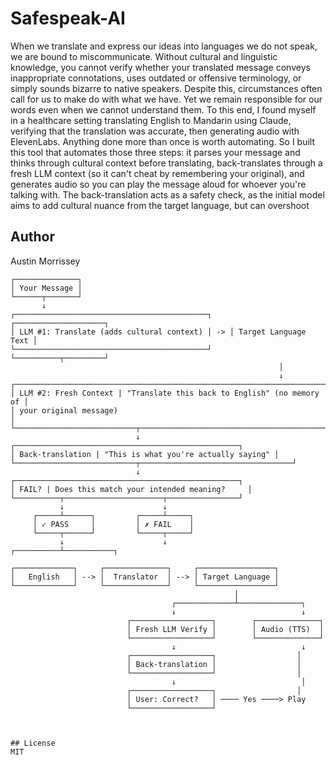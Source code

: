 # Safespeak-AI
When we translate and express our ideas into languages we do not speak, we are bound to miscommunicate. Without cultural and linguistic knowledge, you cannot verify whether your translated message conveys inappropriate connotations, uses outdated or offensive terminology, or simply sounds bizarre to native speakers. Despite this, circumstances often call for us to make do with what we have. Yet we remain responsible for our words even when we cannot understand them.
To this end, I found myself in a healthcare setting translating English to Mandarin using Claude, verifying that the translation was accurate, then generating audio with ElevenLabs. Anything done more than once is worth automating. So I built this tool that automates those three steps: it parses your message and thinks through cultural context before translating, back-translates through a fresh LLM context (so it can't cheat by remembering your original), and generates audio so you can play the message aloud for whoever you're talking with. The back-translation acts as a safety check, as the initial model aims to add cultural nuance from the target language, but can overshoot

## Author
Austin Morrissey
```
┌──────────────┐
│ Your Message │
└──────┬───────┘
       ↓
┌───────────────────────────────────────────┐    ┌────────────────────┐
│ LLM #1: Translate (adds cultural context) │ -> │ Target Language Text │
└───────────────────────────────────────────┘    └──────────┬─────────┘
                                                            │
                                                            ↓
┌────────────────────────────────────────────────────────────────────────┐
│ LLM #2: Fresh Context | "Translate this back to English" (no memory of │
│ your original message)                                                 │
└───────────────────────────┬────────────────────────────────────────────┘
                            ↓
┌──────────────────────────────────────────────────┐
│ Back-translation | "This is what you're actually saying" │
└───────────────────────────┬──────────────────────────────────┘
                            ↓
┌──────────────────────────────────────────────────┐
│ FAIL? | Does this match your intended meaning?     │
└──────────┬──────────────────────┬────────────────┘
           ↓                      ↓
     ┌─────┴──────┐         ┌─────┴─────┐
     │ ✓ PASS     │         │ ✗ FAIL    │
     └─────┬──────┘         └─────┬─────┘
           ↓                      ↓
┌──────────┴───────────┐

┌─────────────┐     ┌──────────────┐     ┌─────────────────┐
│   English   │ --> │  Translator  │ --> │ Target Language │
└─────────────┘     └──────────────┘     └─────────────────┘
                                                  │
                                    ┌─────────────┴──────────────┐
                                    ↓                            ↓
                          ┌──────────────────┐        ┌──────────────┐
                          │ Fresh LLM Verify │        │ Audio (TTS)  │
                          └──────────────────┘        └──────────────┘
                                    ↓                            ↓
                          ┌──────────────────┐                  │
                          │ Back-translation │                  │
                          └──────────────────┘                  │
                                    ↓                            │
                          ┌──────────────────┐                  │
                          │ User: Correct?   │ ──── Yes ────> Play
                          └──────────────────┘



## License
MIT
